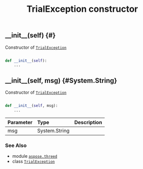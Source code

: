 ﻿---
title: TrialException constructor
second_title: Aspose.3D for Python via .NET API References
description: 
type: docs
weight: 10
url: /python-net/aspose.threed/trialexception/__init__/
is_root: false
---

## \_\_init\_\_(self) {#}

Constructor of [`TrialException`](/3d/python-net/aspose.threed/trialexception)



```python

def __init__(self):
    ...
```




## \_\_init\_\_(self, msg) {#System.String}

Constructor of [`TrialException`](/3d/python-net/aspose.threed/trialexception)



```python

def __init__(self, msg):
    ...
```


| Parameter | Type | Description |
| :- | :- | :- |
| msg | System.String |  |



### See Also
* module [`aspose.threed`](../../)
* class [`TrialException`](/3d/python-net/aspose.threed/trialexception)

